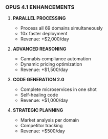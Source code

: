 ### OPUS 4.1 ENHANCEMENTS

1. **PARALLEL PROCESSING**
   - Process all 69 domains simultaneously
   - 10x faster deployment
   - Revenue: +$2,000/day

2. **ADVANCED REASONING**
   - Cannabis compliance automation
   - Dynamic pricing optimization
   - Revenue: +$1,500/day

3. **CODE GENERATION 2.0**
   - Complete microservices in one shot
   - Self-healing code
   - Revenue: +$1,000/day

4. **STRATEGIC PLANNING**
   - Market analysis per domain
   - Competitor tracking
   - Revenue: +$500/day
